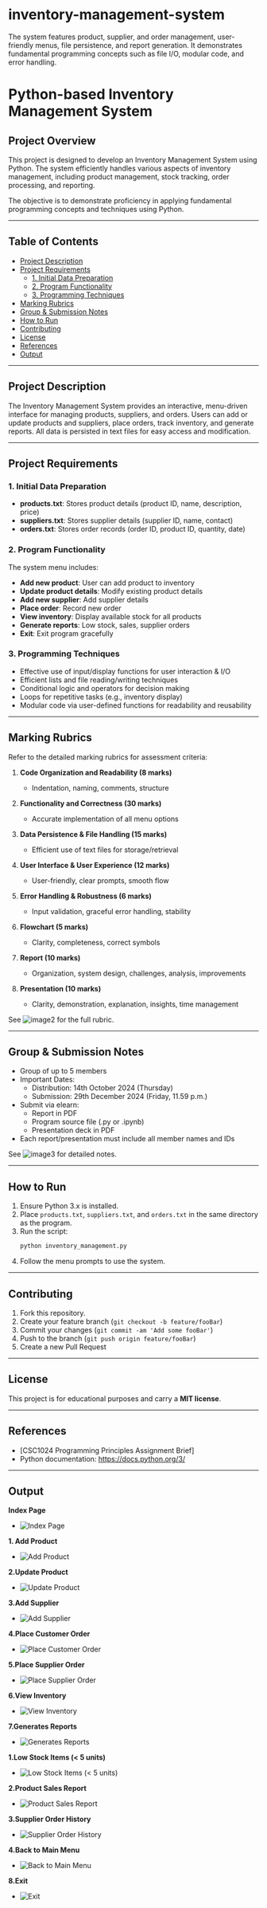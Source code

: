 # inventory-management-system
The system features product, supplier, and order management, user-friendly menus, file persistence, and report generation. It demonstrates fundamental programming concepts such as file I/O, modular code, and error handling.

# Python-based Inventory Management System

## Project Overview

This project is designed to develop an Inventory Management System using Python. The system efficiently handles various aspects of inventory management, including product management, stock tracking, order processing, and reporting. 

The objective is to demonstrate proficiency in applying fundamental programming concepts and techniques using Python.

---

## Table of Contents

- [Project Description](#project-description)
- [Project Requirements](#project-requirements)
  - [1. Initial Data Preparation](#1-initial-data-preparation)
  - [2. Program Functionality](#2-program-functionality)
  - [3. Programming Techniques](#3-programming-techniques)
- [Marking Rubrics](#marking-rubrics)
- [Group & Submission Notes](#group--submission-notes)
- [How to Run](#how-to-run)
- [Contributing](#contributing)
- [License](#license)
- [References](#references)
- [Output](#Output)

---

## Project Description

The Inventory Management System provides an interactive, menu-driven interface for managing products, suppliers, and orders. Users can add or update products and suppliers, place orders, track inventory, and generate reports. All data is persisted in text files for easy access and modification.

---

## Project Requirements

### 1. Initial Data Preparation

- **products.txt**: Stores product details (product ID, name, description, price)
- **suppliers.txt**: Stores supplier details (supplier ID, name, contact)
- **orders.txt**: Stores order records (order ID, product ID, quantity, date)

### 2. Program Functionality

The system menu includes:

- **Add new product**: User can add product to inventory
- **Update product details**: Modify existing product details
- **Add new supplier**: Add supplier details
- **Place order**: Record new order
- **View inventory**: Display available stock for all products
- **Generate reports**: Low stock, sales, supplier orders
- **Exit**: Exit program gracefully

### 3. Programming Techniques

- Effective use of input/display functions for user interaction & I/O
- Efficient lists and file reading/writing techniques
- Conditional logic and operators for decision making
- Loops for repetitive tasks (e.g., inventory display)
- Modular code via user-defined functions for readability and reusability

---

## Marking Rubrics

Refer to the detailed marking rubrics for assessment criteria:

1. **Code Organization and Readability (8 marks)**
   - Indentation, naming, comments, structure

2. **Functionality and Correctness (30 marks)**
   - Accurate implementation of all menu options

3. **Data Persistence & File Handling (15 marks)**
   - Efficient use of text files for storage/retrieval

4. **User Interface & User Experience (12 marks)**
   - User-friendly, clear prompts, smooth flow

5. **Error Handling & Robustness (6 marks)**
   - Input validation, graceful error handling, stability

6. **Flowchart (5 marks)**
   - Clarity, completeness, correct symbols

7. **Report (10 marks)**
   - Organization, system design, challenges, analysis, improvements

8. **Presentation (10 marks)**
   - Clarity, demonstration, explanation, insights, time management

See ![image2](image2) for the full rubric.

---

## Group & Submission Notes

- Group of up to 5 members
- Important Dates:
  - Distribution: 14th October 2024 (Thursday)
  - Submission: 29th December 2024 (Friday, 11.59 p.m.)
- Submit via elearn:
  - Report in PDF
  - Program source file (.py or .ipynb)
  - Presentation deck in PDF
- Each report/presentation must include all member names and IDs

See ![image3](image3) for detailed notes.

---

## How to Run

1. Ensure Python 3.x is installed.
2. Place `products.txt`, `suppliers.txt`, and `orders.txt` in the same directory as the program.
3. Run the script:
   ```bash
   python inventory_management.py
   ```
4. Follow the menu prompts to use the system.

---

## Contributing

1. Fork this repository.
2. Create your feature branch (`git checkout -b feature/fooBar`)
3. Commit your changes (`git commit -am 'Add some fooBar'`)
4. Push to the branch (`git push origin feature/fooBar`)
5. Create a new Pull Request

---

## License

This project is for educational purposes and  carry a **MIT license**.

---

## References

- [CSC1024 Programming Principles Assignment Brief]
- Python documentation: https://docs.python.org/3/

---

## Output

**Index Page**
- ![Index Page](image.png)

**1. Add Product**
- ![Add Product](image-1.png)

**2.Update Product**
- ![Update Product](image-2.png)

**3.Add Supplier**
- ![Add Supplier](image-3.png)

**4.Place Customer Order**
- ![Place Customer Order](image-4.png)

**5.Place Supplier Order**
- ![Place Supplier Order](image-5.png)

**6.View Inventory**
- ![View Inventory](image-6.png)

**7.Generates Reports**
- ![Generates Reports](image-7.png)

 **1.Low Stock Items (< 5 units)**
   - ![Low Stock Items (< 5 units)](image-8.png)

  **2.Product Sales Report**
   - ![Product Sales Report](image-9.png)

  **3.Supplier Order History**
   - ![Supplier Order History](image-10.png)
 
  **4.Back to Main Menu**
   - ![Back to Main Menu](image-11.png)

**8.Exit**
- ![Exit](image-12.png) 



